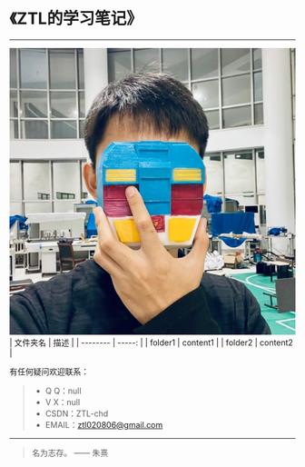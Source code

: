 # 《ZTL的学习笔记》

------
![头像](/ProfilePicture.jpg)
| 文件夹名          | 描述  |
| --------          | -----:  |
| folder1           | content1 |
| folder2           | content2   |

有任何疑问欢迎联系：
> * Q Q：null
> * V  X：null
> * CSDN：ZTL-chd
> * EMAIL：ztl020806@gmail.com   

------
> 名为志存。 —— 朱熹
